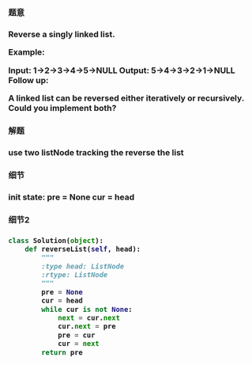 <h3>题意<h3>
<p>
Reverse a singly linked list.

Example:

Input: 1->2->3->4->5->NULL
Output: 5->4->3->2->1->NULL
Follow up:

A linked list can be reversed either iteratively or recursively. Could you implement both?
<p>




<h3>解题<h3>
<p>
use two listNode tracking the reverse the list
<p>




<h3>细节<h3>
<p>
init state:
        pre = None
        cur = head
<p>


<h3>细节2<h3>
<p>

<p>

```python
class Solution(object):
    def reverseList(self, head):
        """
        :type head: ListNode
        :rtype: ListNode
        """
        pre = None
        cur = head
        while cur is not None:
            next = cur.next
            cur.next = pre
            pre = cur
            cur = next
        return pre
```

